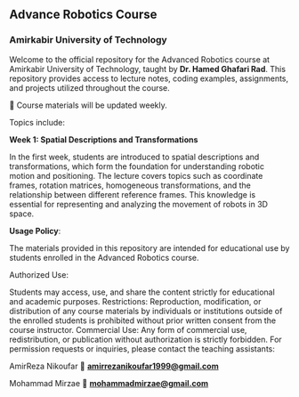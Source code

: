 ## **Advance Robotics Course**  
### **Amirkabir University of Technology**  
Welcome to the official repository for the Advanced Robotics course at Amirkabir University of Technology, taught by **Dr. Hamed Ghafari Rad**. This repository provides access to lecture notes, coding examples, assignments, and projects utilized throughout the course.

📌 Course materials will be updated weekly.

Topics include:

**Week 1: Spatial Descriptions and Transformations**

In the first week, students are introduced to spatial descriptions and transformations, which form the foundation for understanding robotic motion and positioning. The lecture covers topics such as coordinate frames, rotation matrices, homogeneous transformations, and the relationship between different reference frames. This knowledge is essential for representing and analyzing the movement of robots in 3D space.


**Usage Policy**:

The materials provided in this repository are intended for educational use by students enrolled in the Advanced Robotics course.

Authorized Use:

Students may access, use, and share the content strictly for educational and academic purposes.
Restrictions: Reproduction, modification, or distribution of any course materials by individuals or institutions outside of the enrolled students is prohibited without prior written consent from the course instructor.
Commercial Use: Any form of commercial use, redistribution, or publication without authorization is strictly forbidden.
For permission requests or inquiries, please contact the teaching assistants:

AmirReza Nikoufar
📧 **amirrezanikoufar1999@gmail.com**  

Mohammad Mirzae
📧 **mohammadmirzae@gmail.com**
  
